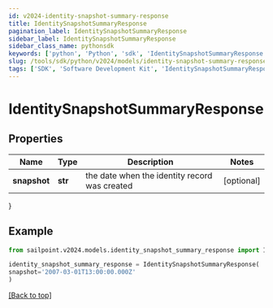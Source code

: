 ```yaml
---
id: v2024-identity-snapshot-summary-response
title: IdentitySnapshotSummaryResponse
pagination_label: IdentitySnapshotSummaryResponse
sidebar_label: IdentitySnapshotSummaryResponse
sidebar_class_name: pythonsdk
keywords: ['python', 'Python', 'sdk', 'IdentitySnapshotSummaryResponse', 'V2024IdentitySnapshotSummaryResponse'] 
slug: /tools/sdk/python/v2024/models/identity-snapshot-summary-response
tags: ['SDK', 'Software Development Kit', 'IdentitySnapshotSummaryResponse', 'V2024IdentitySnapshotSummaryResponse']
---
```


# IdentitySnapshotSummaryResponse


## Properties

Name | Type | Description | Notes
------------ | ------------- | ------------- | -------------
**snapshot** | **str** | the date when the identity record was created | [optional] 
}

## Example

```python
from sailpoint.v2024.models.identity_snapshot_summary_response import IdentitySnapshotSummaryResponse

identity_snapshot_summary_response = IdentitySnapshotSummaryResponse(
snapshot='2007-03-01T13:00:00.000Z'
)

```
[[Back to top]](#) 

